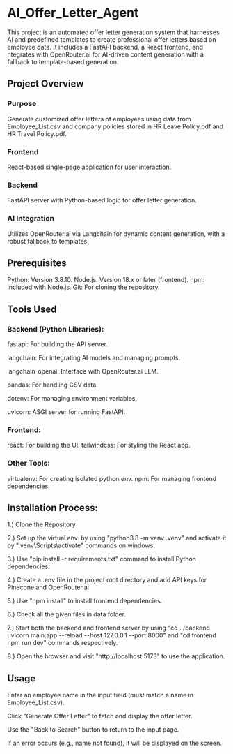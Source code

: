 # AI_Offer_Letter_Agent

This project is an automated offer letter generation system that harnesses AI and predefined templates to create professional offer letters based on employee data. It includes a FastAPI backend, a React frontend, and ntegrates with OpenRouter.ai for AI-driven content generation with a fallback to template-based generation.

## Project Overview

### Purpose
Generate customized offer letters of employees using data from Employee_List.csv and company policies stored in HR Leave Policy.pdf and HR Travel Policy.pdf.
### Frontend
React-based single-page application for user interaction.
### Backend 
FastAPI server with Python-based logic for offer letter generation.
### AI Integration
Utilizes OpenRouter.ai via Langchain for dynamic content generation, with a robust fallback to templates.

## Prerequisites
Python: Version 3.8.10.
Node.js: Version 18.x or later (frontend).
npm: Included with Node.js.
Git: For cloning the repository.

## Tools Used
### Backend (Python Libraries):
fastapi: For building the API server.

langchain: For integrating AI models and managing prompts.

langchain_openai: Interface with OpenRouter.ai LLM.

pandas: For handling CSV data.

dotenv: For managing environment variables.

uvicorn: ASGI server for running FastAPI.

### Frontend:
react: For building the UI.
tailwindcss: For styling the React app.

### Other Tools:
virtualenv: For creating isolated python env.
npm: For managing frontend dependencies.

## Installation Process:
1.) Clone the Repository 

2.) Set up the virtual env. by using "python3.8 -m venv .venv" and activate it by ".venv\Scripts\activate" commands on windows.

3.) Use "pip install -r requirements.txt" command to install Python dependencies.

4.) Create a .env file in the project root directory and add API keys for Pinecone and OpenRouter.ai 

5.) Use "npm install" to install frontend dependencies.

6.) Check all the given files in data folder.

7.) Start both the backend and frontend server by using "cd ../backend
uvicorn main:app --reload --host 127.0.0.1 --port 8000" and "cd frontend
npm run dev" commands respectively. 

8.) Open the browser and visit "http://localhost:5173" to use the application.

## Usage
Enter an employee name in the input field (must match a name in Employee_List.csv).

Click "Generate Offer Letter" to fetch and display the offer letter.

Use the "Back to Search" button to return to the input page.

If an error occurs (e.g., name not found), it will be displayed on the screen.
